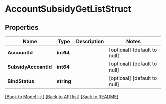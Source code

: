 # AccountSubsidyGetListStruct

## Properties
Name | Type | Description | Notes
------------ | ------------- | ------------- | -------------
**AccountId** | **int64** |  | [optional] [default to null]
**SubsidyAccountId** | **int64** |  | [optional] [default to null]
**BindStatus** | **string** |  | [optional] [default to null]

[[Back to Model list]](../README.md#documentation-for-models) [[Back to API list]](../README.md#documentation-for-api-endpoints) [[Back to README]](../README.md)


